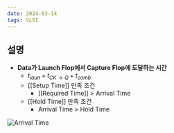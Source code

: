 ```yaml
---
date: 2024-03-14
tags: VLSI
---
```


## 설명

- **Data가 Launch Flop에서 Capture Flop에 도달하는 시간**
    - $t_{laun} + t_{CK → Q} + t_{comb}$
    - [[Setup Time]] 만족 조건
        - [[Required Time]] > Arrival Time
    - [[Hold Time]] 만족 조건
        - Arrival Time > Hold Time

![Arrival Time](https://qph.cf2.quoracdn.net/main-qimg-a671d5e8ec3ea10496292c5d68b6537b)